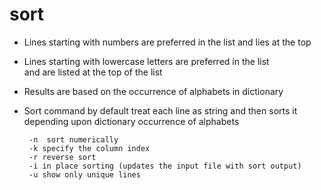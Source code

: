 **sort**
====

 - Lines starting with numbers are preferred in the list and lies at the
   top 
 - Lines starting with lowercase letters are preferred in the list   
   and are listed at the top  of the list
 - Results are based on the occurrence    of alphabets in dictionary
 - Sort command by default treat each line as string and then sorts it depending upon dictionary occurrence of alphabets 

    	-n	sort numerically
    	-k specify the column index
    	-r reverse sort
    	-i in place sorting (updates the input file with sort output)
    	-u show only unique lines
